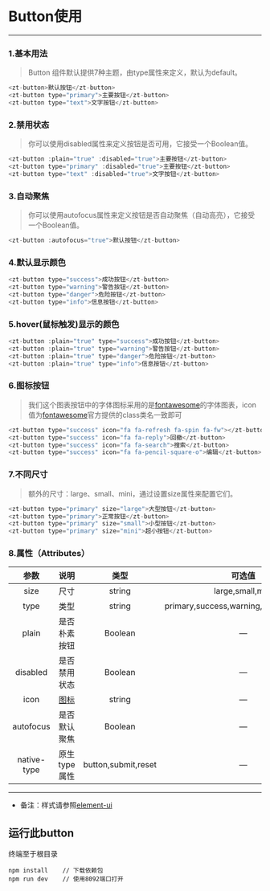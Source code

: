 # Button使用

-------



### 1.基本用法

> Button 组件默认提供7种主题，由type属性来定义，默认为default。

``` javaScript
<zt-button>默认按钮</zt-button>
<zt-button type="primary">主要按钮</zt-button>
<zt-button type="text">文字按钮</zt-button>
```

### 2.禁用状态

> 你可以使用disabled属性来定义按钮是否可用，它接受一个Boolean值。

``` javaScript
<zt-button :plain="true" :disabled="true">主要按钮</zt-button>
<zt-button type="primary" :disabled="true">主要按钮</zt-button>
<zt-button type="text" :disabled="true">文字按钮</zt-button>
```

### 3.自动聚焦

> 你可以使用autofocus属性来定义按钮是否自动聚焦（自动高亮），它接受一个Boolean值。
```javaScript
<zt-button :autofocus="true">默认按钮</zt-button>
```


### 4.默认显示颜色

```javaScript
<zt-button type="success">成功按钮</zt-button>
<zt-button type="warning">警告按钮</zt-button>
<zt-button type="danger">危险按钮</zt-button>
<zt-button type="info">信息按钮</zt-button>
```

### 5.hover(鼠标触发)显示的颜色

```javaScript
<zt-button :plain="true" type="success">成功按钮</zt-button>
<zt-button :plain="true" type="warning">警告按钮</zt-button>
<zt-button :plain="true" type="danger">危险按钮</zt-button>
<zt-button :plain="true" type="info">信息按钮</zt-button>
```


### 6.图标按钮

> 我们这个图表按钮中的字体图标采用的是[fontawesome](http://fontawesome.io/)的字体图表，icon值为[fontawesome](http://fontawesome.io/)官方提供的class类名一致即可

```javaScript
<zt-button type="success" icon="fa fa-refresh fa-spin fa-fw"></zt-button>
<zt-button type="success" icon="fa fa-reply">回撤</zt-button>
<zt-button type="success" icon="fa fa-search">搜索</zt-button>
<zt-button type="success" icon="fa fa-pencil-square-o">编辑</zt-button>
```


### 7.不同尺寸

> 额外的尺寸：large、small、mini，通过设置size属性来配置它们。
```javaScript
<zt-button type="primary" size="large">大型按钮</zt-button>
<zt-button type="primary">正常按钮</zt-button>
<zt-button type="primary" size="small">小型按钮</zt-button>
<zt-button type="primary" size="mini">超小按钮</zt-button>
```


### 8.属性（Attributes）
|  参数        | 说明   |  类型 | 可选值 | 默认值 |
| :--------:   | :-----:  | :----:  | :----: | :----:  |
| size     | 尺寸 |   string  | large,small,mini | — |
| type     | 类型 |   string  | primary,success,warning,danger,info,text | — |
| plain     | 是否朴素按钮 |   Boolean  | — | false |
| disabled     | 是否禁用状态 |   Boolean  | — | false |
| icon     | [图标](http://fontawesome.io/) |   string  | — | — |
| autofocus     | 是否默认聚焦 |   Boolean  | — | false |
| native-type     | 原生 type 属性 |   button,submit,reset  | — | button |





----
* 备注：样式请参照[element-ui](http://element.eleme.io/#/zh-CN/component/button)



## 运行此button
终端至于根目录

```
npm install    // 下载依赖包
npm run dev    // 使用8092端口打开
```